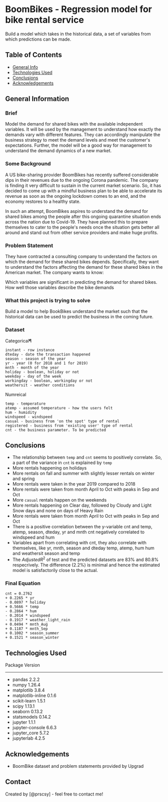 # BoomBikes - Regression model for bike rental service
Build a model which takes in the historical data, a set of variables from which predictions can be made.

## Table of Contents
* [General Info](#general-information)
* [Technologies Used](#technologies-used)
* [Conclusions](#conclusions)
* [Acknowledgements](#acknowledgements)

## General Information
### Brief
Model the demand for shared bikes with the available independent variables. It will be used by the management to understand how exactly the demands vary with different features. They can accordingly manipulate the business strategy to meet the demand levels and meet the customer's expectations. Further, the model will be a good way for management to understand the demand dynamics of a new market.

### Some Background
A US bike-sharing provider BoomBikes has recently suffered considerable dips in their revenues due to the ongoing Corona pandemic. The company is finding it very difficult to sustain in the current market scenario. So, it has decided to come up with a mindful business plan to be able to accelerate its revenue as soon as the ongoing lockdown comes to an end, and the economy restores to a healthy state. 

In such an attempt, BoomBikes aspires to understand the demand for shared bikes among the people after this ongoing quarantine situation ends across the nation due to Covid-19. They have planned this to prepare themselves to cater to the people's needs once the situation gets better all around and stand out from other service providers and make huge profits.

### Problem Statement
They have contracted a consulting company to understand the factors on which the demand for these shared bikes depends. Specifically, they want to understand the factors affecting the demand for these shared bikes in the American market. The company wants to know:

Which variables are significant in predicting the demand for shared bikes.
How well those variables describe the bike demands

### What this project is trying to solve
Build a model to help BookBikes understand the market such that the historical data can be used to predict the business in the coming future.

### Dataset
Categorical¶

    instant - row instance
    dteday - date the transaction happened
    season - season of the year
    yr - year (0 for 2018 and 1 for 2019)
    mnth - month of the year
    holiday - boolean, holiday or not
    weekday - day of the week
    workingday - boolean, workingday or not
    weathersit - weather conditions

Numreical

    temp - temperature
    atemp - assumed temperature - how the users felt
    hum - humidity
    windspeed - windspeed
    casual - business from 'on the spot' type of rental
    registered - business from 'existing user' type of rental
    cnt - the business parameter. To be predicted

## Conclusions
- The relationship between `temp` and `cnt` seems to positively correlate. So, a part of the variance in `cnt` is explained by `temp`
- More rentals happening on holidays
- More rentals on fall and summer with slightly lesser rentals on winter and spring
- More rentals were taken in the year 2019 compared to 2018
- More rentals were taken from month April to Oct with peaks in Sep and Oct
- More `casual` rentals happen on the weekends
- More rentals happening on Clear day, followed by Cloudy and Light Snow days and none on days of Heavy Rain
- More rentals were taken from month April to Oct with peaks in Sep and Oct
- There is a positive correlation between the y-variable cnt and temp, atemp, season, dteday, yr and mnth
    cnt negatively correlated to windspeed and hum
- Variables apart from correlating with cnt, they also correlate with themselves, like
        yr, mnth, season and dteday
        temp, atemp, hum
        hum and weathersit
        season and temp
- The $Adjusted R^2$ of test and the predicted datasets are 83% and 80.8% respecrively. The difference (2.2%) is minimal and hence the estimated model is satisfactorily close to the actual.
### Final Equation
    cnt = 0.2762 
    + 0.2265 * yr 
    - 0.0897 * holiday 
    + 0.5666 * temp 
    - 0.2864 * hum 
    - 0.2014 * windspeed 
    - 0.1917 * weather_light_rain 
    + 0.0494 * mnth_Aug 
    + 0.1187 * mnth_Sep 
    + 0.1002 * season_summer 
    + 0.1521 * season_winter

## Technologies Used
Package                           Version
--------------------------------- ---------------------
- pandas                            2.2.2
- numpy                             1.26.4
- matplotlib                        3.8.4
- matplotlib-inline                 0.1.6
- scikit-learn                      1.5.1
- scipy                             1.13.1
- seaborn                           0.13.2
- statsmodels                       0.14.2
- jupyter                           1.1.1
- jupyter-console                   6.6.3
- jupyter_core                      5.7.2
- jupyterlab                        4.2.5


## Acknowledgements
- BoomBike dataset and problem statements provided by Upgrad


## Contact
Created by [@prscsy] - feel free to contact me!